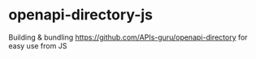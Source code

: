 # openapi-directory-js
Building &amp; bundling https://github.com/APIs-guru/openapi-directory for easy use from JS
